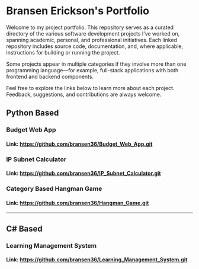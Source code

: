 # Bransen Erickson's Portfolio
Welcome to my project portfolio. This repository serves as a curated directory of the various software development projects I’ve worked on, spanning academic, personal, and professional initiatives. Each linked repository includes source code, documentation, and, where applicable, instructions for building or running the project.

Some projects appear in multiple categories if they involve more than one programming language—for example, full-stack applications with both frontend and backend components.

Feel free to explore the links below to learn more about each project. Feedback, suggestions, and contributions are always welcome.


## Python Based
### Budget Web App
#### Link: https://github.com/bransen36/Budget_Web_App.git

### IP Subnet Calculator
#### Link: https://github.com/bransen36/IP_Subnet_Calculator.git

### Category Based Hangman Game
#### Link: https://github.com/bransen36/Hangman_Game.git
***

## C# Based
### Learning Management System
#### Link: https://github.com/bransen36/Learning_Management_System.git

